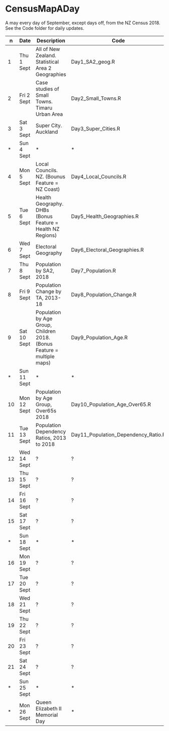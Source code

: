 # CensusMapADay
A may every day of September, except days off, from the NZ Census 2018. See the Code folder for daily updates.

|n  | Date         | Description | Code |
|---| ----------- | ----------- | ----------- |
|1  | Thu 1 Sept  | All of New Zealand. Statistical Area 2 Geographies  | Day1_SA2_geog.R |
|2  | Fri 2 Sept  | Case studies of Small Towns. Timaru Urban Area   | Day2_Small_Towns.R |
|3  | Sat 3 Sept  | Super City. Auckland  | Day3_Super_Cities.R |
| * | Sun 4 Sept  | * | * |
|4  | Mon 5 Sept  | Local Councils. NZ. (Bounus Feature = NZ Coast) | Day4_Local_Councils.R  |
|5  | Tue 6 Sept  | Health Geography. DHBs (Bonus Feature = Health NZ Regions)  | Day5_Health_Geographies.R  |
|6  | Wed 7 Sept  | Electoral Geography  | Day6_Electoral_Geographies.R  |
|7  | Thu 8 Sept  | Population by SA2, 2018  | Day7_Population.R  |
|8  | Fri 9 Sept  | Population Change by TA, 2013-18  |  Day8_Population_Change.R |
|9  | Sat 10 Sept  | Population by Age Group, Children 2018. (Bonus Feature = multiple maps) |  Day9_Population_Age.R |
|*| Sun 11 Sept |* | * |
|10 |Mon 12 Sept| Population by Age Group, Over65s 2018 | Day10_Population_Age_Over65.R |
|11 | Tue 13 Sept | Population Dependency Ratios, 2013 to 2018 | Day11_Population_Dependency_Ratio.R  |
|12 | Wed 14 Sept | ?  |?  |
|13 | Thu 15 Sept | ?  |?  |
|14 | Fri 16 Sept | ?  |?  |
|15 | Sat 17 Sept | ?  |?  |
|*| Sun 18 Sept |*|* |
|16 | Mon 19 Sept | ?  |?  |
|17 | Tue 20 Sept | ?  |?  |
|18 | Wed 21 Sept | ?  |?  |
|19 | Thu 22 Sept | ?  |?  |
|20 | Fri 23 Sept | ?  |?  |
|21 | Sat 24 Sept | ?  |?  |
|*| Sun 25 Sept |*|*|
|*| Mon 26 Sept |Queen Elizabeth II Memorial Day|*|
